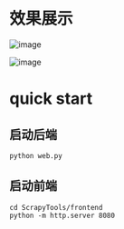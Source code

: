 # 效果展示

![image](https://github.com/user-attachments/assets/e314ce99-e98e-4067-a65a-3c6b5f49b237)

![image](https://github.com/user-attachments/assets/1620fae3-5d6b-42cf-b9a0-8b00a8b5a2c5)


# quick start
## 启动后端
```shell
python web.py
```
## 启动前端
```shell
cd ScrapyTools/frontend
python -m http.server 8080
```

